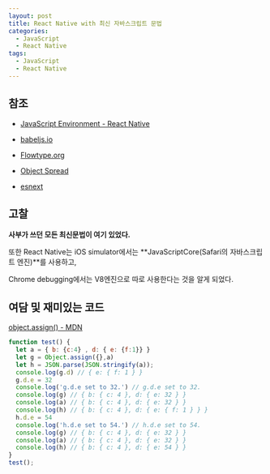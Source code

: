 ```yaml
---
layout: post
title: React Native with 최신 자바스크립트 문법
categories:
  - JavaScript
  - React Native
tags:
  - JavaScript
  - React Native
---
```


## 참조

- [JavaScript Environment - React Native](http://facebook.github.io/react-native/docs/javascript-environment.html)

- [babeljs.io](http://babeljs.io/)

- [Flowtype.org](https://flowtype.org/)

- [Object Spread](https://github.com/sebmarkbage/ecmascript-rest-spread)

- [esnext](https://github.com/esnext/esnext)

## 고찰 

**사부가 쓰던 모든 최신문법이 여기 있었다.**

또한 React Native는 iOS simulator에서는 **JavaScriptCore(Safari의 자바스크립트 엔진)**를 사용하고,

Chrome debugging에서는 V8엔진으로 따로 사용한다는 것을 알게 되었다.

## 여담 및 재미있는 코드

[object.assign() - MDN](https://developer.mozilla.org/ko/docs/Web/JavaScript/Reference/Global_Objects/Object/assign)

```js
function test() {
  let a = { b: {c:4} , d: { e: {f:1}} }
  let g = Object.assign({},a)
  let h = JSON.parse(JSON.stringify(a));
  console.log(g.d) // { e: { f: 1 } }
  g.d.e = 32
  console.log('g.d.e set to 32.') // g.d.e set to 32.
  console.log(g) // { b: { c: 4 }, d: { e: 32 } }
  console.log(a) // { b: { c: 4 }, d: { e: 32 } }
  console.log(h) // { b: { c: 4 }, d: { e: { f: 1 } } }
  h.d.e = 54
  console.log('h.d.e set to 54.') // h.d.e set to 54.
  console.log(g) // { b: { c: 4 }, d: { e: 32 } }
  console.log(a) // { b: { c: 4 }, d: { e: 32 } }
  console.log(h) // { b: { c: 4 }, d: { e: 54 } }
}
test();
```

